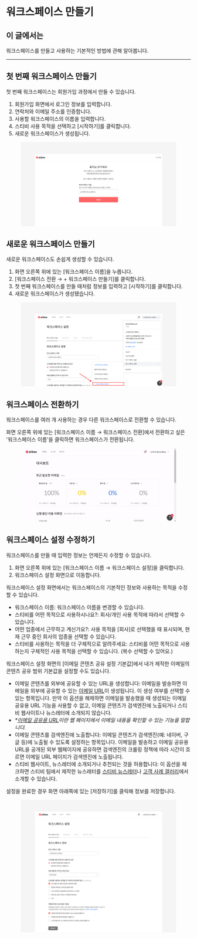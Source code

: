 # 워크스페이스 만들기

## 이 글에서는 <a href="#h_01hnhsz7qm3fcpzz6qh2eyxnpk" id="h_01hnhsz7qm3fcpzz6qh2eyxnpk"></a>

워크스페이스를 만들고 사용하는 기본적인 방법에 관해 알아봅니다.

***

## 첫 번째 워크스페이스 만들기

첫 번째 워크스페이스는 회원가입 과정에서 만들 수 있습니다.

1. 회원가입 화면에서 로그인 정보를 입력합니다.
2. 연락처와 이메일 주소를 인증합니다.
3. 사용할 워크스페이스의 이름을 입력합니다.
4. 스티비 사용 목적을 선택하고 \[시작하기]를 클릭합니다.
5. 새로운 워크스페이스가 생성됩니다.

<figure><img src="../../.gitbook/assets/image (57).png" alt=""><figcaption></figcaption></figure>



## 새로운 워크스페이스 만들기

새로운 워크스페이스도 손쉽게 생성할 수 있습니다.

1. 화면 오른쪽 위에 있는 \[워크스페이스 이름]을 누릅니다.
2. \[워크스페이스 전환 → + 워크스페이스 만들기]를 클릭합니다.
3. 첫 번째 워크스페이스를 만들 때처럼 정보를 입력하고 \[시작하기]를 클릭합니다.
4. 새로운 워크스페이스가 생성됐습니다.

<figure><img src="../../.gitbook/assets/image (58).png" alt=""><figcaption></figcaption></figure>



## 워크스페이스 전환하기 <a href="#h_01gt1ey5v6dzsz8hzn3arnvz2v" id="h_01gt1ey5v6dzsz8hzn3arnvz2v"></a>

워크스페이스를 여러 개 사용하는 경우 다른 워크스페이스로 전환할 수 있습니다.

화면 오른쪽 위에 있는 \[워크스페이스 이름 → 워크스페이스 전환]에서 전환하고 싶은 '워크스페이스 이름'을 클릭하면 워크스페이스가 전환됩니다.

<figure><img src="../../.gitbook/assets/stibee-workspace-change.gif" alt=""><figcaption></figcaption></figure>



## 워크스페이스 설정 수정하기 <a href="#h_01gt1ey9zh79b8atre5nwdkawn" id="h_01gt1ey9zh79b8atre5nwdkawn"></a>

워크스페이스를 만들 때 입력한 정보는 언제든지 수정할 수 있습니다.&#x20;

1. 화면 오른쪽 위에 있는 \[워크스페이스 이름 → 워크스페이스 설정]을 클릭합니다.
2. 워크스페이스 설정 화면으로 이동합니다.&#x20;

워크스페이스 설정 화면에서는 워크스페이스의 기본적인 정보와 사용하는 목적을 수정할 수 있습니다.

* 워크스페이스 이름: 워크스페이스 이름을 변경할 수 있습니다.
* 스티비를 어떤 목적으로 사용하시나요?: 회사/개인 사용 목적에 따라서 선택할 수 있습니다.
* 어떤 업종에서 근무하고 계신가요?: 사용 목적을 \[회사]로 선택했을 때 표시되며, 현재 근무 중인 회사의 업종을 선택할 수 있습니다.
* 스티비를 사용하는 목적을 더 구체적으로 알려주세요: 스티비를 어떤 목적으로 사용하는지 구체적인 사용 목적을 선택할 수 있습니다. (복수 선택할 수 있어요.)



워크스페이스 설정 화면의 \[이메일 콘텐츠 공유 설정 기본값]에서 내가 제작한 이메일의 콘텐츠 공유 범위 기본값을 설정할 수도 있습니다.

* 이메일 콘텐츠를 외부에 공유할 수 있는 URL을 생성합니다: 이메일을 발송하면 이메일을 외부에 공유할 수 있는 [이메일 URL](../../email/share/configuration.md)이 생성됩니다. 이 생성 여부를 선택할 수 있는 항목입니다. 만약 이 옵션을 해제하면 이메일을 발송했을 때 생성되는 이메일 공유용 URL 기능을 사용할 수 없고, 이메일 콘텐츠가 검색엔진에 노출되거나 스티비 웹사이트나 뉴스레터에 소개되지 않습니다.
* _\*_[_이메일 공유용 URL_](../../email/share/configuration.md)_이란 웹 페이지에서 이메일 내용을 확인할 수 있는 기능을 말합니다._
* 이메일 콘텐츠를 검색엔진에 노출합니다: 이메일 콘텐츠가 검색엔진(예: 네이버, 구글 등)에 노출될 수 있도록 설정하는 항목입니다. 이메일을 발송하고 이메일 공유용 URL을 공개된 외부 웹페이지에 공유하면 검색엔진의 크롤링 정책에 따라 시간이 흐르면 이메일 URL 페이지가 검색엔진에 노출됩니다.
* 스티비 웹사이트, 뉴스레터에 소개되거나 추천되는 것을 허용합니다: 이 옵션을 체크하면 스티비 팀에서 제작한 뉴스레터를 [스티비 뉴스레터](https://newsletter.stibee.com/)나 [고객 사례 갤러리](https://gallery.stibee.com/)에서 소개할 수 있습니다.&#x20;

설정을 완료한 경우 화면 아래쪽에 있는 \[저장하기]를 클릭해 정보를 저장합니다.

<figure><img src="../../.gitbook/assets/image (59).png" alt=""><figcaption></figcaption></figure>
